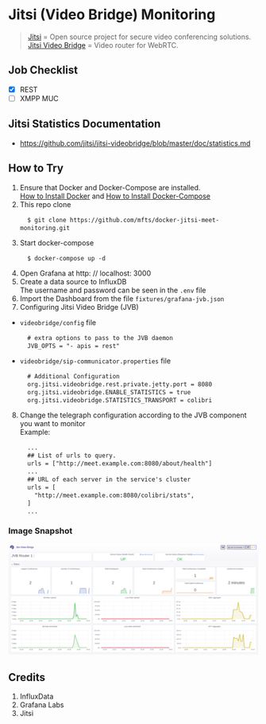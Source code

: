 
# Jitsi (Video Bridge) Monitoring
> [Jitsi](https://jitsi.org/what-is-jitsi/) = Open source project for secure video conferencing solutions. \
> [Jitsi Video Bridge](https://github.com/jitsi/jitsi-videobridge) = Video router for WebRTC.

## Job Checklist
- [x] REST
- [ ] XMPP MUC

## Jitsi Statistics Documentation
- https://github.com/jitsi/jitsi-videobridge/blob/master/doc/statistics.md

## How to Try
1. Ensure that Docker and Docker-Compose are installed. \
[How to Install Docker](https://docs.docker.com/get-docker/) and [How to Install Docker-Compose](https://docs.docker.com/compose/install/)
2. This repo clone
    ```
      $ git clone https://github.com/mfts/docker-jitsi-meet-monitoring.git
    ```
3. Start docker-compose
    ```
      $ docker-compose up -d
    ```
4. Open Grafana at http: // localhost: 3000
5. Create a data source to InfluxDB \
The username and password can be seen in the `.env` file
6. Import the Dashboard from the file `fixtures/grafana-jvb.json`
7. Configuring Jitsi Video Bridge (JVB)
  - `videobridge/config` file
    ```
      # extra options to pass to the JVB daemon
      JVB_OPTS = "- apis = rest"
    ```
  - `videobridge/sip-communicator.properties` file
    ```
      # Additional Configuration
      org.jitsi.videobridge.rest.private.jetty.port = 8080
      org.jitsi.videobridge.ENABLE_STATISTICS = true
      org.jitsi.videobridge.STATISTICS_TRANSPORT = colibri
    ```
8. Change the telegraph configuration according to the JVB component you want to monitor \
Example:
    ```
      ...
      ## List of urls to query.
      urls = ["http://meet.example.com:8080/about/health"]
      ...
      ## URL of each server in the service's cluster
      urls = [
        "http://meet.example.com:8080/colibri/stats",
      ]
      ...
    ```

### Image Snapshot
![Grafana-JVB](https://raw.githubusercontent.com/mfts/docker-jitsi-meet-monitoring/master/img/grafana-dashboard.png "Grafana Dashboard")

## Credits
1. InfluxData
2. Grafana Labs
3. Jitsi
